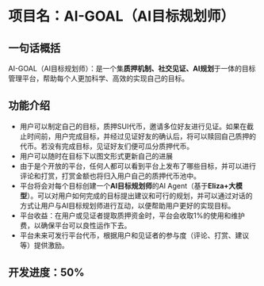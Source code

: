 # 项目名：AI-GOAL（AI目标规划师）

## 一句话概括

AI-GOAL（AI目标规划师）：是一个集**质押机制、社交见证、AI规划**于一体的目标管理平台，帮助每个人更加科学、高效的实现自己的目标。

## 功能介绍

- 用户可以制定自己的目标，质押SUI代币，邀请多位好友进行见证。如果在截止时间前，用户完成目标，并经过见证好友的确认后，将可以赎回自己质押的代币。若没有完成目标，见证好友们便可瓜分质押代币。
- 用户可以随时在目标下以图文形式更新自己的进展
- 由于是个开放的平台，任何人都可以看到平台上发布了哪些目标，并可以进行评论和打赏，打赏金额也将归入用户自己的质押代币池中。
- 平台将会对每个目标创建一个**AI目标规划师**的AI Agent（基于**Eliza+大模型**）。可以对用户如何完成的目标提出建议和可行的规划，并可以通过对话的方式让用户与AI目标规划师进行互动，以便帮助用户更好的实现目标。
- 平台收益：在用户或见证者提取质押资金时，平台会收取1%的使用和维护费，以确保平台可以良性运作下去。
- 平台未来可发行平台代币，根据用户和见证者的参与度（评论、打赏、建议等）提供激励。

## 开发进度：50%